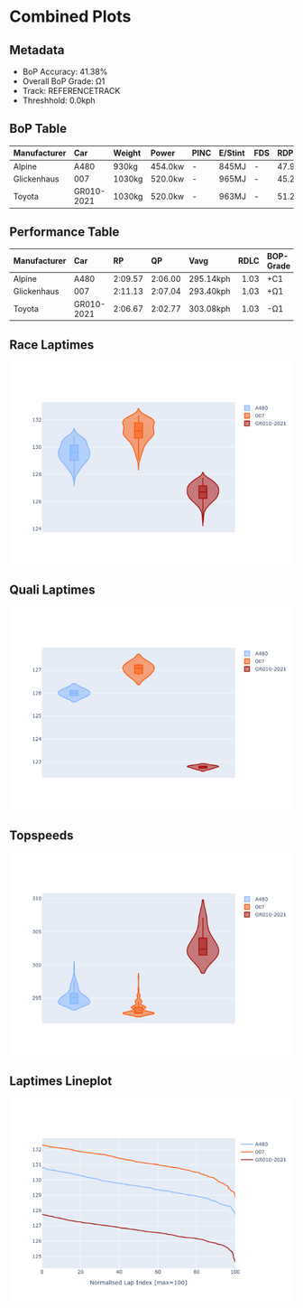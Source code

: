 # Combined Plots

## Metadata

- BoP Accuracy: 41.38%
- Overall BoP Grade: Ω1
- Track: REFERENCETRACK
- Threshhold: 0.0kph

## BoP Table
| Manufacturer   | Car        | Weight   | Power   | PINC   | E/Stint   | FDS   | RDP    | QDP    | TDP    |
|:---------------|:-----------|:---------|:--------|:-------|:----------|:------|:-------|:-------|:-------|
| Alpine         | A480       | 930kg    | 454.0kw | -      | 845MJ     | -     | 47.96% | 28.57% | 21.48% |
| Glickenhaus    | 007        | 1030kg   | 520.0kw | -      | 965MJ     | -     | 45.28% | 37.50% | 14.42% |
| Toyota         | GR010-2021 | 1030kg   | 520.0kw | -      | 963MJ     | -     | 51.22% | 60.00% | 0.85%  |

## Performance Table
| Manufacturer   | Car        | RP      | QP      | Vavg      |   RDLC | BOP-Grade   | Match   |
|:---------------|:-----------|:--------|:--------|:----------|-------:|:------------|:--------|
| Alpine         | A480       | 2:09.57 | 2:06.00 | 295.14kph |   1.03 | +C1         | 79.55%  |
| Glickenhaus    | 007        | 2:11.13 | 2:07.04 | 293.40kph |   1.03 | +Ω1         | 14.50%  |
| Toyota         | GR010-2021 | 2:06.67 | 2:02.77 | 303.08kph |   1.03 | -Ω1         | 30.08%  |

## Race Laptimes
![Race Laptimes](images/race_violin.png)

## Quali Laptimes
![Quali Laptimes](images/quali_violin.png)

## Topspeeds
![Topspeeds](images/topspeed_violin.png)

## Laptimes Lineplot
![Laptimes Lineplot](images/laptime_line.png)

